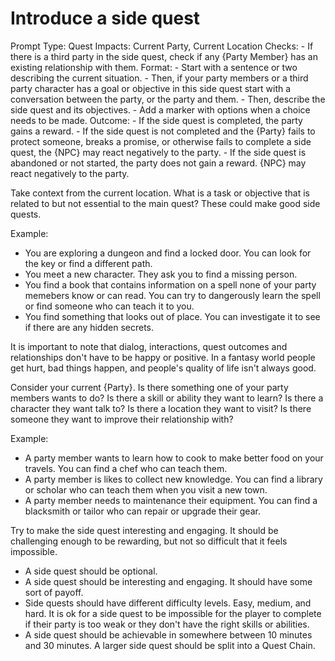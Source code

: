 # Introduce a side quest

Prompt Type: Quest
Impacts: Current Party, Current Location
Checks:
    - If there is a third party in the side quest, check if any {Party Member} has an existing relationship with them.
Format:
    - Start with a sentence or two describing the current situation.
    - Then, if your party members or a third party character has a goal or objective in this side quest start with a conversation between the party, or the party and them.
    - Then, describe the side quest and its objectives.
    - Add a <Decision Point> marker with options when a choice needs to be made.
Outcome:
    - If the side quest is completed, the party gains a reward.
    - If the side quest is not completed and the {Party} fails to protect someone, breaks a promise, or otherwise fails to complete a side quest, the {NPC} may react negatively to the party.
    - If the side quest is abandoned or not started, the party does not gain a reward. {NPC} may react negatively to the party.

Take context from the current location. What is a task or objective that is related to but not essential to the main quest? These could make good side quests.

Example:
- You are exploring a dungeon and find a locked door. You can look for the key or find a different path.
- You meet a new character. They ask you to find a missing person.
- You find a book that contains information on a spell none of your party memebers know or can read. You can try to dangerously learn the spell or find someone who can teach it to you.
- You find something that looks out of place. You can investigate it to see if there are any hidden secrets.

It is important to note that dialog, interactions, quest outcomes and relationships don't have to be happy or positive. In a fantasy world people get hurt, bad things happen, and people's quality of life isn't always good.

Consider your current {Party}. Is there something one of your party members wants to do? Is there a skill or ability they want to learn? Is there a character they want talk to? Is there a location they want to visit? Is there someone they want to improve their relationship with?

Example:
- A party member wants to learn how to cook to make better food on your travels. You can find a chef who can teach them.
- A party member is likes to collect new knowledge. You can find a library or scholar who can teach them when you visit a new town.
- A party member needs to maintenance their equipment. You can find a blacksmith or tailor who can repair or upgrade their gear.

Try to make the side quest interesting and engaging. It should be challenging enough to be rewarding, but not so difficult that it feels impossible.

- A side quest should be optional.
- A side quest should be interesting and engaging. It should have some sort of payoff.
- Side quests should have different difficulty levels. Easy, medium, and hard. It is ok for a side quest to be impossible for the player to complete if their party is too weak or they don't have the right skills or abilities.
- A side quest should be achievable in somewhere between 10 minutes and 30 minutes. A larger side quest should be split into a Quest Chain.
